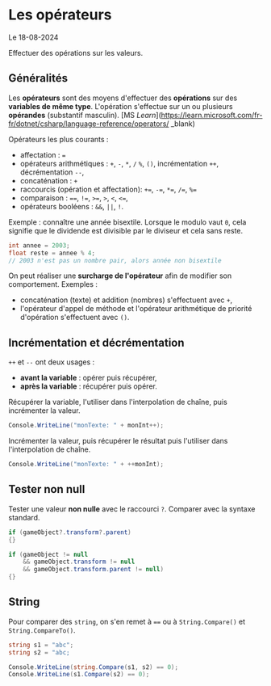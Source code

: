 # Les opérateurs

Le 18-08-2024

Effectuer des opérations sur les valeurs.

## Généralités

Les **opérateurs** sont des moyens d'effectuer des **opérations** sur des **variables de même type**. L'opération s'effectue sur un ou plusieurs **opérandes** (substantif masculin). [MS *Learn*](https://learn.microsoft.com/fr-fr/dotnet/csharp/language-reference/operators/ _blank)

Opérateurs les plus courants :
- affectation : `=`
- opérateurs arithmétiques : `+`, `-`, `*`, `/` `%`, `()`, incrémentation `++`, décrémentation `--`,
- concaténation : `+`
- raccourcis (opération et affectation): `+=`, `-=`, `*=`, `/=`, `%=`
- comparaison : `==`, `!=`, `>=`, `>`, `<`, `<=`,
- opérateurs booléens : `&&`, `||`, `!`.

Exemple : connaître une année bisextile. Lorsque le modulo vaut `0`, cela signifie que le dividende est divisible par le diviseur et cela sans reste.

```C#
int annee = 2003;
float reste = annee % 4;
// 2003 n'est pas un nombre pair, alors année non bisextile
```

On peut réaliser une **surcharge de l'opérateur** afin de modifier son comportement. Exemples : 
- concaténation (texte) et addition (nombres) s'effectuent avec `+`,
- l'opérateur d'appel de méthode et l'opérateur arithmétique de priorité d'opération s'effectuent avec `()`.

## Incrémentation et décrémentation

`++` et `--` ont deux usages :
- **avant la variable** : opérer puis récupérer,
- **après la variable** : récupérer puis opérer.

Récupérer la variable, l'utiliser dans l'interpolation de chaîne, puis incrémenter la valeur.

```C#
Console.WriteLine("monTexte: " + monInt++);
```

Incrémenter la valeur, puis récupérer le résultat puis l'utiliser dans l'interpolation de chaîne.

```C#
Console.WriteLine("monTexte: " + ++monInt); 
```

## Tester non null

Tester une valeur **non nulle** avec le raccourci `?`. Comparer avec la syntaxe standard.

```C#
if (gameObject?.transform?.parent)
{}
```

```C#
if (gameObject != null 
	&& gameObject.transform != null 
	&& gameObject.transform.parent != null)
{}
```

## String

Pour comparer des `string`, on s'en remet à `==` ou à `String.Compare()` et `String.CompareTo()`.

```C#
string s1 = "abc";
string s2 = "abc;

Console.WriteLine(string.Compare(s1, s2) == 0);
Console.WriteLine(s1.Compare(s2) == 0);
```
